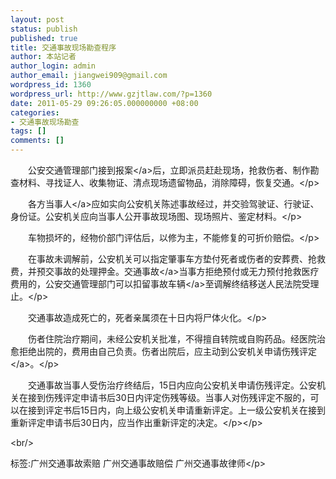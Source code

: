 ```yaml
---
layout: post
status: publish
published: true
title: 交通事故现场勘查程序
author: 本站记者
author_login: admin
author_email: jiangwei909@gmail.com
wordpress_id: 1360
wordpress_url: http://www.gzjtlaw.com/?p=1360
date: 2011-05-29 09:26:05.000000000 +08:00
categories:
- 交通事故现场勘查
tags: []
comments: []
---
```

<p><p>　　公安交通管理部门接到<a>报案<&#47;a>后，立即派员赶赴现场，抢救伤者、制作勘查材料、寻找证人、收集物证、清点现场遗留物品，消除障碍，恢复交通。<&#47;p><p>　　各方<a>当事人<&#47;a>应如实向公安机关陈述事故经过，并交验驾驶证、行驶证、身份证。公安机关应向当事人公开事故现场图、现场照片、鉴定材料。<&#47;p><p>　　车物损坏的，经物价部门评估后，以修为主，不能修复的可折价赔偿。<&#47;p><p>　　在事故未调解前，公安机关可以指定肇事车方垫付死者或伤者的安葬费、抢救费，并预交事故的处理押金。<a>交通事故<&#47;a>当事方拒绝预付或无力预付抢救医疗费用的，公安交通管理部门可以扣留事故<a>车辆<&#47;a>至调解终结移送人民法院受理止。<&#47;p><p>　　交通事故造成死亡的，死者亲属须在十日内将尸体火化。<&#47;p><p>　　伤者住院治疗期间，未经公安机关批准，不得擅自转院或自购药品。经医院治愈拒绝出院的，费用由自己负责。伤者出院后，应主动到公安机关申请<a>伤残评定<&#47;a>。<&#47;p><p>　　交通事故当事人受伤治疗终结后，15日内应向公安机关申请伤残评定。公安机关在接到伤残评定申请书后30日内评定伤残等级。当事人对伤残评定不服的，可以在接到评定书后15日内，向上级公安机关申请重新评定。上一级公安机关在接到重新评定申请书后30日内，应当作出重新评定的决定。<&#47;p><&#47;p><br&#47;><p>标签:广州交通事故索赔 广州交通事故赔偿 广州交通事故律师<&#47;p>
